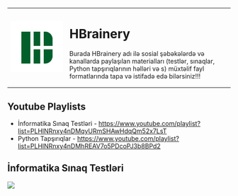 <table>
  <tr>
    <td><img src="HBrainery.png" alt="HBrainery Logo" width = "600px"></td>
    <td>
      <h1> HBrainery </h1>
      <p style = "font-size: 24"> Burada HBrainery adı ilə sosial şəbəkələrdə və kanallarda paylaşılan materialları (testlər, sınaqlar, Python tapşırıqlarının həlləri və s) müxtəlif fayl formatlarında tapa və istifadə edə bilərsiniz!!! </p>
    </td>
  </tr>
</table>

## Youtube Playlists
- İnformatika Sınaq Testləri - https://www.youtube.com/playlist?list=PLHlNRnxy4nDMqyURmSHAwHdqQm52x7LsT 
- Python Tapşırıqlar - https://www.youtube.com/playlist?list=PLHlNRnxy4nDMhREAV7o5PDcoPJ3b8BPd2

## İnformatika Sınaq Testləri
<img src = "https://cdn.dribbble.com/users/330915/screenshots/3587000/10_coding_dribbble.gif">




